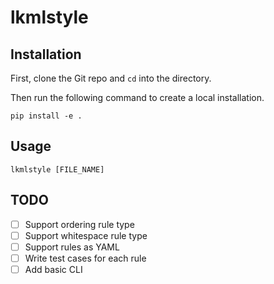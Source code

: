 # lkmlstyle

## Installation

First, clone the Git repo and `cd` into the directory.

Then run the following command to create a local installation.

```shell
pip install -e .
```

## Usage

```shell
lkmlstyle [FILE_NAME]
```

## TODO

- [ ] Support ordering rule type
- [ ] Support whitespace rule type
- [ ] Support rules as YAML
- [ ] Write test cases for each rule
- [ ] Add basic CLI
